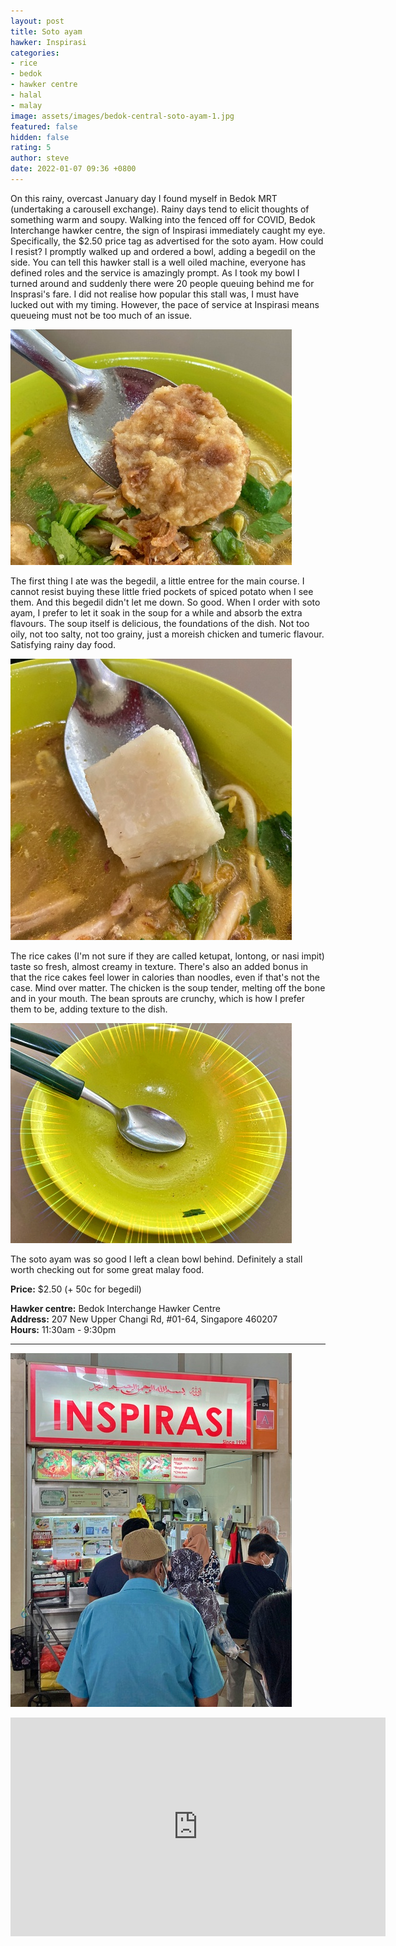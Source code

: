 ```yaml
---
layout: post
title: Soto ayam
hawker: Inspirasi
categories:
- rice
- bedok
- hawker centre
- halal
- malay
image: assets/images/bedok-central-soto-ayam-1.jpg
featured: false
hidden: false
rating: 5
author: steve
date: 2022-01-07 09:36 +0800
---
```

On this rainy, overcast January day I found myself in Bedok MRT (undertaking a carousell exchange). Rainy days tend to elicit thoughts of something warm and soupy. Walking into the fenced off for COVID, Bedok Interchange hawker centre, the sign of Inspirasi immediately caught my eye. Specifically, the $2.50 price tag as advertised for the soto ayam. How could I resist? I promptly walked up and ordered a bowl, adding a begedil on the side. You can tell this hawker stall is a well oiled machine, everyone has defined roles and the service is amazingly prompt. As I took my bowl I turned around and suddenly there were 20 people queuing behind me for Insprasi's fare. I did not realise how popular this stall was, I must have lucked out with my timing. However, the pace of service at Inspirasi means queueing must not be too much of an issue.

![Begedil](/assets/images/bedok-central-soto-ayam-2.jpg "Begedil")

The first thing I ate was the begedil, a little entree for the main course. I cannot resist buying these little fried pockets of spiced potato when I see them. And this begedil didn't let me down. So good. When I order with soto ayam, I prefer to let it soak in the soup for a while and absorb the extra flavours. The soup itself is delicious, the foundations of the dish. Not too oily, not too salty, not too grainy, just a moreish chicken and tumeric flavour. Satisfying rainy day food.

![Rice cakes](/assets/images/bedok-central-soto-ayam-3.jpg "Rice cakes")

The rice cakes (I'm not sure if they are called ketupat, lontong, or nasi impit) taste so fresh, almost creamy in texture. There's also an added bonus in that the rice cakes feel lower in calories than noodles, even if that's not the case. Mind over matter. The chicken is the soup tender, melting off the bone and in your mouth. The bean sprouts are crunchy, which is how I prefer them to be, adding texture to the dish.

![Empty bowl](/assets/images/bedok-central-soto-ayam-4.jpg "Empty bowl")

The soto ayam was so good I left a clean bowl behind. Definitely a stall worth checking out for some great malay food.

**Price:** $2.50 (+ 50c for begedil)

**Hawker centre:** Bedok Interchange Hawker Centre  
**Address:** 207 New Upper Changi Rd, #01-64, Singapore 460207  
**Hours:** 11:30am - 9:30pm  

***  

![Inspirasi](/assets/images/bedok-central-soto-ayam-5.jpg "Inspirasi")

<iframe src="https://www.google.com/maps/embed?pb=!1m18!1m12!1m3!1d3988.7520578174685!2d103.92833761431581!3d1.3246550990338508!2m3!1f0!2f0!3f0!3m2!1i1024!2i768!4f13.1!3m3!1m2!1s0x31da22b36b86b35d%3A0x876ca303cd1df3c9!2sBedok%20Interchange%20Hawker%20Centre!5e0!3m2!1sen!2ssg!4v1641443555032!5m2!1sen!2ssg" width="600" height="350" style="border:0;" allowfullscreen="" loading="lazy"></iframe>
